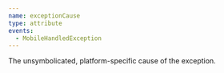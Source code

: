 ```yaml
---
name: exceptionCause
type: attribute
events:
  - MobileHandledException
---
```


The unsymbolicated, platform-specific cause of the exception.